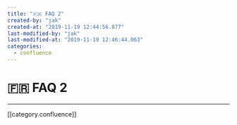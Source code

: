 ```yaml
---
title: "🇫🇷 FAQ 2"
created-by: "jak"
created-at: "2019-11-19 12:44:56.877"
last-modified-by: "jak"
last-modified-at: "2019-11-19 12:46:44.063"
categories:
  - confluence
---
```


# 🇫🇷 FAQ 2


---

[[category.confluence]]
